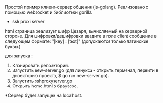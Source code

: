 Простой пример клиент-сервер общения (js-golang). Реализовано с помощью websocket и библиотеки gorilla.
* ssh proxi server

html страница реализует шифр Цезаря, вычисляемый на серверной стороне.
Для шифровки/дешифровки введите в поле client сообщение в следующем формате: "[key] : [text]" (допускаются только латинские буквы.)

для запуска :
  1. Клонировать репозиторий.
  2. Запустить new-server.go (для линукса - открыть терменал, перейти в директорию проекта, $ go run new-server.go).
  3. Запустить sshproxyserver.go
  4. Открыть home.html в браузере.
  
*Сервер будет запущен на localhost.
